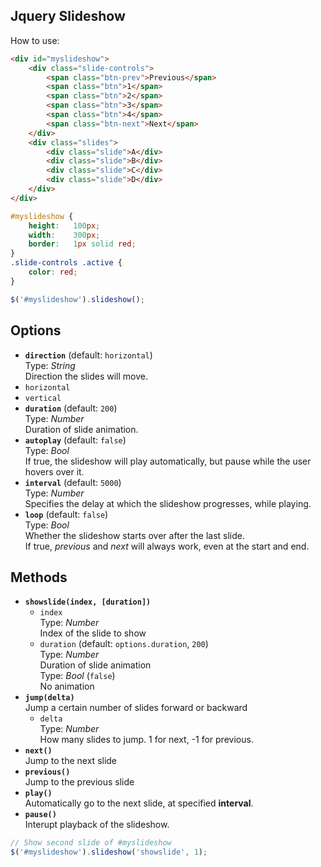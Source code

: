 Jquery Slideshow
----------------

How to use:

```html
<div id="myslideshow">
    <div class="slide-controls">
        <span class="btn-prev">Previous</span>
        <span class="btn">1</span>
        <span class="btn">2</span>
        <span class="btn">3</span>
        <span class="btn">4</span>
        <span class="btn-next">Next</span>
    </div>
    <div class="slides">
        <div class="slide">A</div>
        <div class="slide">B</div>
        <div class="slide">C</div>
        <div class="slide">D</div>
    </div>
</div>
```

```css
#myslideshow {
    height:   100px;
    width:    300px;
    border:   1px solid red;
}
.slide-controls .active {
    color: red;
}
```


```javascript
$('#myslideshow').slideshow();
```

Options
-------

 *  <code>**direction**</code> (default: <code>horizontal</code>)  
    Type: *String*  
    Direction the slides will move. 
   *  <code>horizontal</code>  
   *  <code>vertical</code>
 *  <code>**duration**</code> (default: <code>200</code>)  
    Type: *Number*  
    Duration of slide animation.
 *  <code>**autoplay**</code> (default: <code>false</code>)  
    Type: *Bool*  
    If true, the slideshow will play automatically, but pause while the user hovers over it.
 *  <code>**interval**</code> (default: <code>5000</code>)  
    Type: *Number*  
    Specifies the delay at which the slideshow progresses, while playing.
 *  <code>**loop**</code> (default: <code>false</code>)  
    Type: *Bool*  
    Whether the slideshow starts over after the last slide.  
    If true, *previous* and *next* will always work, even at the start and end.


Methods
-------

 * <code>**showslide(index, [duration])**</code>  
   *  <code>index</code>  
      Type: *Number*  
      Index of the slide to show
   *  <code>duration</code> (default: <code>options.duration</code>, <code>200</code>)  
      Type: *Number*  
      Duration of slide animation  
      Type: *Bool* (<code>false</code>)  
      No animation
 * <code>**jump(delta)**</code>  
   Jump a certain number of slides forward or backward  
   *  <code>delta</code>  
      Type: *Number*  
      How many slides to jump. 1 for next, -1 for previous.
 * <code>**next()**</code>  
   Jump to the next slide
 * <code>**previous()**</code>  
   Jump to the previous slide
 * <code>**play()**</code>  
   Automatically go to the next slide, at specified **interval**.
 * <code>**pause()**</code>  
   Interupt playback of the slideshow.

```javascript
// Show second slide of #myslideshow
$('#myslideshow').slideshow('showslide', 1);
```
